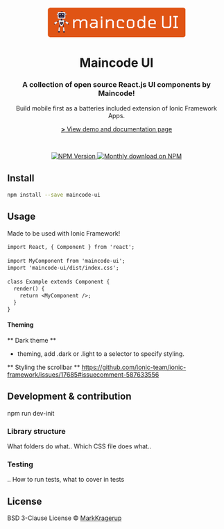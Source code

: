 <p align="center">
  <a href="https://strapi.io">
    <img src="./assets/MaincodeUITitle_Filled.png" width="318px" alt="Maincode UI logo" />
  </a>
</p>
<h1 align="center">Maincode UI</h1>
<h3 align="center">A collection of open source React.js UI components by Maincode!</h3>
<p align="center">Build mobile first as a batteries included extension of Ionic Framework Apps.</p>
<p align="center"><a href="https://maincode-org.github.io/maincode-ui/"><strong>></strong> View demo and documentation page</a></p>
<br />

<p align="center">
  <a href="https://www.npmjs.org/package/strapi">
    <img src="https://img.shields.io/npm/v/maincode-ui/latest.svg" alt="NPM Version" />
  </a>
  <a href="https://www.npmjs.org/package/strapi">
    <img src="https://img.shields.io/npm/dm/maincode-ui.svg" alt="Monthly download on NPM" />
  </a>
</p>

## Install

```bash
npm install --save maincode-ui
```

## Usage

Made to be used with Ionic Framework!

```tsx
import React, { Component } from 'react';

import MyComponent from 'maincode-ui';
import 'maincode-ui/dist/index.css';

class Example extends Component {
  render() {
    return <MyComponent />;
  }
}
```

#### Theming

** Dark theme **

- theming, add .dark or .light to a selector to specify styling.

** Styling the scrollbar **
https://github.com/ionic-team/ionic-framework/issues/17685#issuecomment-587633556

## Development & contribution

npm run dev-init

### Library structure

What folders do what..
Which CSS file does what..

### Testing

.. How to run tests, what to cover in tests

## License

BSD 3-Clause License © [MarkKragerup](https://github.com/MarkKragerup)
